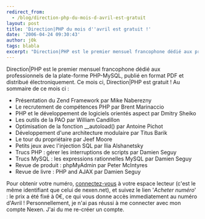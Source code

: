 ```yaml
---
redirect_from:
  - /blog/direction-php-du-mois-d-avril-est-gratuit
layout: post
title: 'Direction|PHP du mois d''avril est gratuit !'
date: '2006-04-24 09:30:43'
author: j0k
tags: blabla
excerpt: "Direction|PHP est le premier mensuel francophone dédié aux professionnels de la plate-forme PHP-MySQL, publié en format PDF et distribué électroniquement.      \nCe mois ci, Direction|PHP est gratuit !   Au sommaire de ce mois ci :    * Présentation du Zend Framework par Mike Naberezny   * Le recrutement de compétences PHP par Brent      …"
---
```


Direction|PHP est le premier mensuel francophone dédié aux professionnels de la plate-forme PHP-MySQL, publié en format PDF et distribué électroniquement.
Ce mois ci, Direction|PHP est gratuit !   Au sommaire de ce mois ci :
* Présentation du Zend Framework par Mike Naberezny
* Le recrutement de compétences PHP par Brent Marinaccio
* PHP et le développement de logiciels orientés aspect par Dmitry Sheiko
* Les outils de la PAO par William Candillon
* Optimisation de la fonction __autoload() par Antoine Pichot
* Développement d'une architecture modulaire par Titus Barik
* Le tour du propriétaire par Jeef Moore
* Petits jeux avec l'injection SQL par Ilia Alshanetsky
* Trucs PHP : gérer les interruptions de scripts par Damien Seguy
* Trucs MySQL : les expressions rationnelles MySQL par Damien Seguy
* Revue de produit : phpMyAdmin par Peter McIntyres
* Revue de livre : PHP and AJAX par Damien Seguy

Pour obtenir votre numéro, [connectez-vous](http://www.directionphp.biz/) à votre espace lecteur (c'est le même identifiant que celui de nexen.net), et suivez le lien '*Acheter numéro*' : le prix a été fixé à 0€, ce qui vous donne accès immediatement au numéro d'Avril !   Personnellement, je n'ai pas réussi à me connecter avec mon compte Nexen. J'ai du me re-créer un compte.
